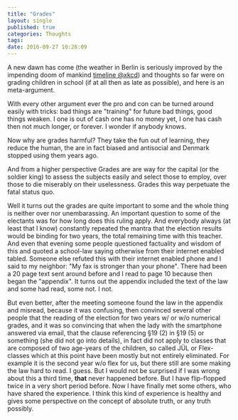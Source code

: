 ```yaml
---
title: "Grades"
layout: single
published: true
categories: Thoughts
tags: 
date: 2016-09-27 10:28:09
---
```


A new dawn has come (the weather in Berlin is seriously improved by the impending doom of mankind [timeline @xkcd](http://xkcd.com/1732/)) and thoughts so far were on grading children in school (if at all then as late as possible), and here is an meta-argument. 

With every other argument ever the pro and con can be turned around easily with tricks: bad things are "training" for future bad things, good things weaken. I one is out of cash one has no money yet, I one has cash then not much longer, or forever. I wonder if anybody knows.

Now why are grades harmful? They take the fun out of learning, they reduce the human, the are in fact biased and antisocial and Denmark stopped using them years ago.

And from a higher perspective Grades are are way for the capital (or the soldier king) to assess the subjects easily and select those to employ, over those to die miserably on their uselessness. Grades this way perpetuate the fatal status quo. 

Well it turns out the grades are quite important to some and the whole thing is neither over nor unembarassing. An important question to some of the electants was for how long does this ruling apply. And everybody always (at least that I know) constantly repeated the mantra that the election results would be binding for two years, the total remaining time with this teacher. And even that evening some people questioned factuality and wisdom of this and quoted a school-law saying otherwise from their internet enabled tabled. Someone else refuted this with their internet enabled phone and I said to my neighbor: "My fax is stronger than your phone". There had been a 20 page text sent around before and I read to page 10 because then began the "appendix".  It turns out the appendix included the text of the law and some had read, some not. I not. 

But even better, after the meeting someone found the law in the appendix and misread, because it was confusing, then convinced several other people that the reading of the election for two years w/ or w/o numerical grades, and it was so convincing that when the lady with the smartphone answered via email, that the clause referencing §19 (2) in §19 (5) or something (she did not go into details), in fact did not apply to classes that are composed of two age-years of the children, so called JÜL or Flex-classes which at this point have been mostly but not entirely eliminated. For example it is the second year w/o flex for us, but there still are some making the law hard to read. I guess. But I would not be surprised if I was wrong about this a third time, **that** never happened before. But I have flip-flopped twice in a very short period before. Now I have finally met some others, who have shared the experience. I think this kind of experience is healthy and gives some perspective on the concept of absolute truth, or any truth possibly. 


